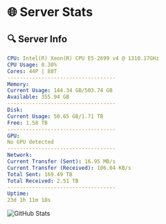 # 🌐 Server Stats
## 🔍 Server Info
```yaml
CPU: Intel(R) Xeon(R) CPU E5-2699 v4 @ 1310.17GHz
CPU Usage: 0.30%
Cores: 44P | 88T
-----------------------------------
Memory:
Current Usage: 144.34 GB/503.74 GB
Available: 355.94 GB
-----------------------------------
Disk:
Current Usage: 50.65 GB/1.71 TB
Free: 1.58 TB
-----------------------------------
GPU:
No GPU detected
-----------------------------------
Network:
Current Transfer (Sent): 16.95 MB/s
Current Transfer (Received): 106.04 KB/s
Total Sent: 169.49 TB
Total Received: 2.51 TB
-----------------------------------
Uptime:
23d 1h 11m 18s
```
![GitHub Stats](https://img.shields.io/badge/Updated-2025-03-02_23:54:36-blue)